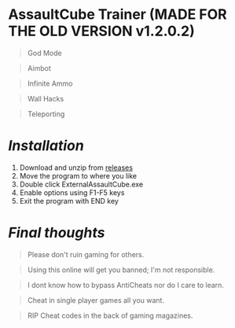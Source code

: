 # AssaultCube Trainer (MADE FOR THE OLD VERSION v1.2.0.2)
> God Mode

> Aimbot

> Infinite Ammo

> Wall Hacks

> Teleporting

# ***Installation***
1. Download and unzip from [releases](https://github.com/BrandoTheDev/AssaultCubeTrainer/releases/download/v1/ExternalAssaultCube.exe)
2. Move the program to where you like
3. Double click ExternalAssaultCube.exe
4. Enable options using F1-F5 keys
5. Exit the program with END key

# ***Final thoughts***

> Please don't ruin gaming for others.

> Using this online will get you banned; I'm not responsible.

> I dont know how to bypass AntiCheats nor do I care to learn.

> Cheat in single player games all you want.

> RIP Cheat codes in the back of gaming magazines.
